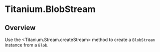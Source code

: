 # Titanium.BlobStream

<ProxySummary/>

## Overview

Use the <Titanium.Stream.createStream> method to create a `BlobStream` instance from a
`Blob`.

<ApiDocs/>
